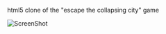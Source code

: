 html5 clone of the "escape the collapsing city" game

![ScreenShot](https://dl.dropbox.com/u/18759251/runner.png)